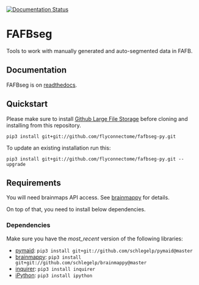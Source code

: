 [![Documentation Status](https://readthedocs.org/projects/fafbseg-py/badge/?version=latest)](https://fafbseg-py.readthedocs.io/en/latest/?badge=latest)

# FAFBseg
Tools to work with manually generated and auto-segmented data in FAFB.

## Documentation
FAFBseg is on [readthedocs](https://fafbseg-py.readthedocs.io/en/latest/).

## Quickstart
Please make sure to install [Github Large File Storage](https://git-lfs.github.com)
before cloning and installing from this repository.

```
pip3 install git+git://github.com/flyconnectome/fafbseg-py.git
```

To update an existing installation run this:

```
pip3 install git+git://github.com/flyconnectome/fafbseg-py.git --upgrade
```

## Requirements
You will need brainmaps API access. See [brainmappy](https://github.com/schlegelp/brainmappy)
for details.

On top of that, you need to install below dependencies.

### Dependencies
Make sure you have the *most_recent* version of the following libraries:

- [pymaid](https://pymaid.readthedocs.io/en/latest/): `pip3 install git+git://github.com/schlegelp/pymaid@master`
- [brainmappy](https://github.com/schlegelp/brainmappy): `pip3 install git+git://github.com/schlegelp/brainmappy@master`
- [inquirer](https://magmax.org/python-inquirer/index.html): `pip3 install inquirer`
- [iPython](https://ipython.org/install.html): `pip3 install ipython`

